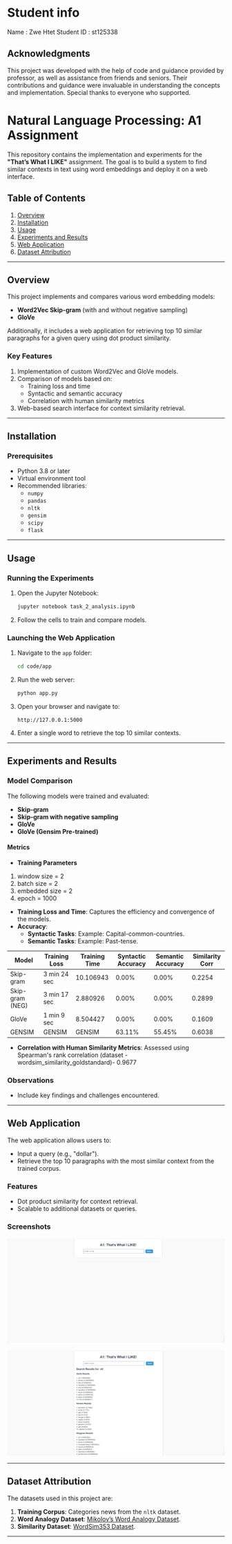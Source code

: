 
# Student info
Name : Zwe Htet
Student ID : st125338

## **Acknowledgments**

This project was developed with the help of code and guidance provided by professor, as well as assistance from friends and seniors. Their contributions and guidance were invaluable in understanding the concepts and implementation. Special thanks to everyone who supported.

# Natural Language Processing: A1 Assignment

This repository contains the implementation and experiments for the **"That’s What I LIKE"** assignment. The goal is to build a system to find similar contexts in text using word embeddings and deploy it on a web interface.

## Table of Contents
1. [Overview](#overview)
2. [Installation](#installation)
3. [Usage](#usage)
4. [Experiments and Results](#experiments-and-results)
5. [Web Application](#web-application)
6. [Dataset Attribution](#dataset-attribution)

---

## Overview

This project implements and compares various word embedding models:
- **Word2Vec Skip-gram** (with and without negative sampling)
- **GloVe**

Additionally, it includes a web application for retrieving top 10 similar paragraphs for a given query using dot product similarity.

### Key Features
1. Implementation of custom Word2Vec and GloVe models.
2. Comparison of models based on:
   - Training loss and time
   - Syntactic and semantic accuracy
   - Correlation with human similarity metrics
3. Web-based search interface for context similarity retrieval.

---

## Installation

### Prerequisites
- Python 3.8 or later
- Virtual environment tool 
- Recommended libraries:
  - `numpy`
  - `pandas`
  - `nltk`
  - `gensim`
  - `scipy`
  - `flask`

---

## Usage

### Running the Experiments
1. Open the Jupyter Notebook:
   ```bash
   jupyter notebook task_2_analysis.ipynb
   ```
2. Follow the cells to train and compare models.

### Launching the Web Application
1. Navigate to the `app` folder:
   ```bash
   cd code/app
   ```
2. Run the web server:
   ```bash
   python app.py
   ```
3. Open your browser and navigate to:
   ```
   http://127.0.0.1:5000
   ```
4. Enter a single word to retrieve the top 10 similar contexts.

---

## Experiments and Results

### Model Comparison
The following models were trained and evaluated:
- **Skip-gram**
- **Skip-gram with negative sampling**
- **GloVe**
- **GloVe (Gensim Pre-trained)**

#### Metrics
- **Training Parameters**
1. window size   = 2
2. batch size    = 2
3. embedded size = 2
4. epoch         = 1000

- **Training Loss and Time**: Captures the efficiency and convergence of the models.
- **Accuracy**:
  - **Syntactic Tasks**: Example: Capital-common-countries.
  - **Semantic Tasks**: Example: Past-tense.

| Model                | Training Loss | Training Time | Syntactic Accuracy  | Semantic Accuracy | Similarity Corr   |
|----------------------|---------------|---------------|---------------------|-------------------|-------------------|
| Skip-gram            | 3 min 24 sec  | 10.106943     | 0.00%               | 0.00%             | 0.2254            |
| Skip-gram (NEG)      | 3 min 17 sec  |  2.880926     | 0.00%               | 0.00%             | 0.2899            |
| GloVe                | 1 min  9 sec  |  8.504427     | 0.00%               | 0.00%             | 0.1609            |
| GENSIM               | GENSIM        | GENSIM        | 63.11%              | 55.45%            | 0.6038            |

- **Correlation with Human Similarity Metrics**: Assessed using Spearman's rank correlation (dataset - wordsim_similarity_goldstandard)- 0.9677

### Observations
- Include key findings and challenges encountered.

---

## Web Application

The web application allows users to:
- Input a query (e.g., "dollar").
- Retrieve the top 10 paragraphs with the most similar context from the trained corpus.

### Features
- Dot product similarity for context retrieval.
- Scalable to additional datasets or queries.

### Screenshots

![User Input Page](Code/screenshot/User_Input_Page.png)

![Result Page](Code/screenshot/Result_Page.png)

---

## Dataset Attribution

The datasets used in this project are:
1. **Training Corpus**: Categories news from the `nltk` dataset.
2. **Word Analogy Dataset**: [Mikolov’s Word Analogy Dataset](https://www.fit.vutbr.cz/~imikolov/rnnlm/word-test.v1.txt).
3. **Similarity Dataset**: [WordSim353 Dataset](http://alfonseca.org/eng/research/wordsim353.html).

---